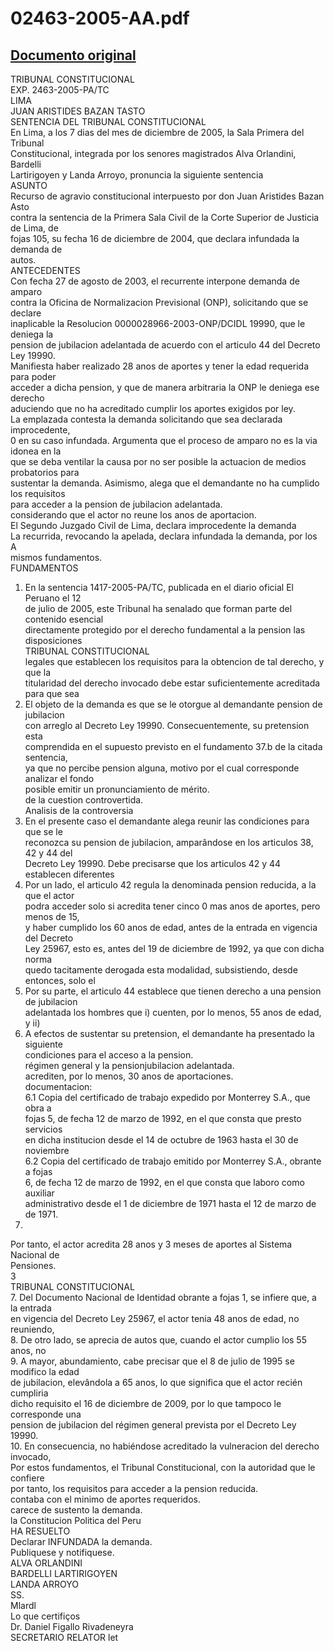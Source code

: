 
02463-2005-AA.pdf
=================
  
[Documento original](https://tc.gob.pe/jurisprudencia/2006/02463-2005-AA.pdf)  
---  
TRIBUNAL CONSTITUCIONAL  
EXP. 2463-2005-PA/TC  
LIMA  
JUAN ARISTIDES BAZAN TASTO  
SENTENCIA DEL TRIBUNAL CONSTITUCIONAL  
En Lima, a los 7 dias del mes de diciembre de 2005, la Sala Primera del Tribunal  
Constitucional, integrada por los senores magistrados Alva Orlandini, Bardelli  
Lartirigoyen y Landa Arroyo, pronuncia la siguiente sentencia  
ASUNTO  
Recurso de agravio constitucional interpuesto por don Juan Aristides Bazan Asto  
contra la sentencia de la Primera Sala Civil de la Corte Superior de Justicia de Lima, de  
fojas 105, su fecha 16 de diciembre de 2004, que declara infundada la demanda de  
autos.  
ANTECEDENTES  
Con fecha 27 de agosto de 2003, el recurrente interpone demanda de amparo  
contra la Oficina de Normalizacion Previsional (ONP), solicitando que se declare  
inaplicable la Resolucion 0000028966-2003-ONP/DCIDL 19990, que le deniega la  
pension de jubilacion adelantada de acuerdo con el articulo 44 del Decreto Ley 19990.  
Manifiesta haber realizado 28 anos de aportes y tener la edad requerida para poder  
acceder a dicha pension, y que de manera arbitraria la ONP le deniega ese derecho  
aduciendo que no ha acreditado cumplir los aportes exigidos por ley.  
La emplazada contesta la demanda solicitando que sea declarada improcedente,  
0 en su caso infundada. Argumenta que el proceso de amparo no es la via idonea en la  
que se deba ventilar la causa por no ser posible la actuacion de medios probatorios para  
sustentar la demanda. Asimismo, alega que el demandante no ha cumplido los requisitos  
para acceder a la pension de jubilacion adelantada.  
considerando que el actor no reune los anos de aportacion.  
El Segundo Juzgado Civil de Lima, declara improcedente la demanda  
La recurrida, revocando la apelada, declara infundada la demanda, por los  
A  
mismos fundamentos.  
FUNDAMENTOS  
1. En la sentencia 1417-2005-PA/TC, publicada en el diario oficial El Peruano el 12  
de julio de 2005, este Tribunal ha senalado que forman parte del contenido esencial  
directamente protegido por el derecho fundamental a la pension las disposiciones  
TRIBUNAL CONSTITUCIONAL  
legales que establecen los requisitos para la obtencion de tal derecho, y que la  
titularidad del derecho invocado debe estar suficientemente acreditada para que sea  
2. El objeto de la demanda es que se le otorgue al demandante pension de jubilacion  
con arreglo al Decreto Ley 19990. Consecuentemente, su pretension esta  
comprendida en el supuesto previsto en el fundamento 37.b de la citada sentencia,  
ya que no percibe pension alguna, motivo por el cual corresponde analizar el fondo  
posible emitir un pronunciamiento de mérito.  
de la cuestion controvertida.  
Analisis de la controversia  
3. En el presente caso el demandante alega reunir las condiciones para que se le  
reconozca su pension de jubilacion, amparândose en los articulos 38, 42 y 44 del  
Decreto Ley 19990. Debe precisarse que los articulos 42 y 44 establecen diferentes  
4. Por un lado, el articulo 42 regula la denominada pension reducida, a la que el actor  
podra acceder solo si acredita tener cinco 0 mas anos de aportes, pero menos de 15,  
y haber cumplido los 60 anos de edad, antes de la entrada en vigencia del Decreto  
Ley 25967, esto es, antes del 19 de diciembre de 1992, ya que con dicha norma  
quedo tacitamente derogada esta modalidad, subsistiendo, desde entonces, solo el  
5. Por su parte, el articulo 44 establece que tienen derecho a una pension de jubilacion  
adelantada los hombres que i) cuenten, por lo menos, 55 anos de edad, y ii)  
6. A efectos de sustentar su pretension, el demandante ha presentado la siguiente  
condiciones para el acceso a la pension.  
régimen general y la pensionjubilacion adelantada.  
acrediten, por lo menos, 30 anos de aportaciones.  
documentacion:  
6.1 Copia del certificado de trabajo expedido por Monterrey S.A., que obra a  
fojas 5, de fecha 12 de marzo de 1992, en el que consta que presto servicios  
en dicha institucion desde el 14 de octubre de 1963 hasta el 30 de noviembre  
6.2 Copia del certificado de trabajo emitido por Monterrey S.A., obrante a fojas  
6, de fecha 12 de marzo de 1992, en el que consta que laboro como auxiliar  
administrativo desde el 1 de diciembre de 1971 hasta el 12 de marzo de  
de 1971.  
1992.  
Por tanto, el actor acredita 28 anos y 3 meses de aportes al Sistema Nacional de  
Pensiones.  
3  
TRIBUNAL CONSTITUCIONAL  
7. Del Documento Nacional de Identidad obrante a fojas 1, se infiere que, a la entrada  
en vigencia del Decreto Ley 25967, el actor tenia 48 anos de edad, no reuniendo,  
8. De otro lado, se aprecia de autos que, cuando el actor cumplio los 55 anos, no  
9. A mayor, abundamiento, cabe precisar que el 8 de julio de 1995 se modifico la edad  
de jubilacion, elevândola a 65 anos, lo que significa que el actor recién cumpliria  
dicho requisito el 16 de diciembre de 2009, por lo que tampoco le corresponde una  
pension de jubilacion del régimen general prevista por el Decreto Ley 19990.  
10. En consecuencia, no habiéndose acreditado la vulneracion del derecho invocado,  
Por estos fundamentos, el Tribunal Constitucional, con la autoridad que le confiere  
por tanto, los requisitos para acceder a la pension reducida.  
contaba con el minimo de aportes requeridos.  
carece de sustento la demanda.  
la Constitucion Politica del Peru  
HA RESUELTO  
Declarar INFUNDADA la demanda.  
Publiquese y notifiquese.  
ALVA ORLANDINI  
BARDELLI LARTIRIGOYEN  
LANDA ARROYO  
SS.  
Mlardl  
Lo que certifiços  
Dr. Daniel Figallo Rivadeneyra  
SECRETARIO RELATOR let